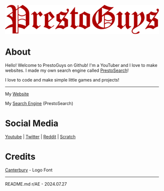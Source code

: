 ![PrestoGuys](PrestoGuys_Blackletter_Logo.png)

# About

Hello! Welcome to PrestoGuys on Github! I'm a YouTuber and I love to make websites.
I made my own search engine called [PrestoSearch](https://prestosearch.gihub.io)!

I love to code and make simple little games and projects!

---

My [Website](https://prestoguys.github.io)

My [Search Engine](https://prestosearch.gihub.io) (PrestoSearch)

# Social Media
[Youtube](https://www.youtube.com/channel/UClqyH4uPCmvNVrCRZv7_ZsA) | 
[Twitter](https://twitter.com/PrestoGuys) | 
[Reddit](https://www.reddit.com/user/PrestoGuys/) | 
[Scratch](https://scratch.mit.edu/users/prestoguygame/)

# Credits
[Canterbury](https://www.1001fonts.com/canterbury-font.html) - Logo Font

---

README.md r/AE - 2024.07.27
